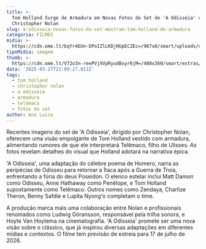 ```yaml
---
title: >-
  Tom Holland Surge de Armadura em Novas Fotos do Set de 'A Odisseia' de
  Christopher Nolan
slug: a-odisseia-novas-fotos-do-set-mostram-tom-holland-de-armadura
categoria: FILMES
midia: >-
  https://cdn.ome.lt/bqYr4EUn-DPoIZlLKDjHUpECZEc=/987x0/smart/uploads/conteudo/fotos/tom-holland-odisseia.png
tipoMidia: imagem
thumb: >-
  https://cdn.ome.lt/V72o3n-reePVjXVpRyudBxyr6jM=/480x360/smart/extras/conteudos/tom-holland-uncharted.webp
data: '2025-03-27T21:09:27.011Z'
tags:
  - tom holland
  - christopher nolan
  - a odisseia
  - armadura
  - telêmaco
  - fotos do set
author: Ana Luiza
---
```


Recentes imagens do set de 'A Odisseia', dirigido por Christopher Nolan, oferecem uma visão empolgante de Tom Holland vestido com armadura, alimentando rumores de que ele interpretará Telêmaco, filho de Ulisses. As fotos revelam detalhes do visual que Holland adotará na narrativa épica.

'A Odisseia', uma adaptação do célebre poema de Homero, narra as peripécias de Odisseu para retornar a Ítaca após a Guerra de Troia, enfrentando a fúria do deus Poseidon. O elenco estelar inclui Matt Damon como Odisseu, Anne Hathaway como Penélope, e Tom Holland supostamente como Telêmaco. Outros nomes como Zendaya, Charlize Theron, Benny Safdie e Lupita Nyong'o completam o time.

A produção marca mais uma colaboração entre Nolan e profissionais renomados como Ludwig Göransson, responsável pela trilha sonora, e Hoyte Van Hoytema na cinematografia. 'A Odisseia' promete ser uma nova visão sobre o clássico, que já inspirou diversas adaptações em diferentes mídias e contextos. O filme tem previsão de estreia para 17 de julho de 2026.
